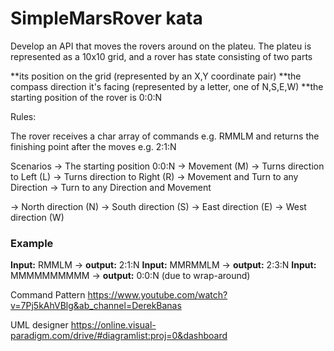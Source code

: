 # SimpleMarsRover kata
Develop an API that moves the rovers around on the plateu.
The plateu is represented as a 10x10 grid, and a rover has state consisting of two parts

**its position on the grid (represented by an X,Y coordinate pair)
**the compass direction it's facing (represented by a letter, one of N,S,E,W)
**the starting position of the rover is 0:0:N

Rules:

The rover receives a char array of commands e.g. RMMLM and returns the finishing point after the moves e.g. 2:1:N

Scenarios
-> The starting position 0:0:N
-> Movement (M)
-> Turns direction to Left (L)
-> Turns direction to Right (R)
-> Movement and Turn to any Direction
-> Turn to any Direction and Movement

-> North direction (N)
-> South direction (S)
-> East direction  (E)
-> West direction  (W)

### Example

**Input:** RMMLM -> **output:** 2:1:N 
**Input:** MMRMMLM -> **output:** 2:3:N 
**Input:** MMMMMMMMMM -> **output:** 0:0:N (due to wrap-around)

Command Pattern
https://www.youtube.com/watch?v=7Pj5kAhVBlg&ab_channel=DerekBanas

UML designer
https://online.visual-paradigm.com/drive/#diagramlist:proj=0&dashboard